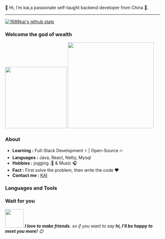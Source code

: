 

👋 Hi, I'm kai,a passionate self-taught backend developer from China 🚀. 

---------------------------------------------------------------------------------------------------------------------------------------------------------------------------------

[![1688kai's github stats](https://github-readme-stats.vercel.app/api?username=1688kai&show_icons=true&title_color=fff&icon_color=79ff97&text_color=9f9f9f&bg_color=151515)](https://github.com/1688kai)

### Welcome the god of wealth
<img src="https://1688kai.github.io/ImageBed/img202202081825123.jpg" width="200"> <img src="https://1688kai.github.io/ImageBed/202202091040872.gif" width="280">
### About

-  **Learning :** Full-Stack Development :zap: | Open-Source :fire:    
-  **Languages :** Java, React, Netty, Mysql
-  **Hobbies :** jogging :🏃 & Music :headphones:
-  **Fact :** First solve the problem, then write the code :heart:
-  **Contact me :** [KAI](mailto:1090897843@qq.com)


### Languages and Tools

 

### Wait for you

<img src="https://media.giphy.com/media/LnQjpWaON8nhr21vNW/giphy.gif" width="60"> <em><b>I love to make friends.</b> so if you want to say <b>hi, I'll be happy to meet you more!</b> 😊</em>


